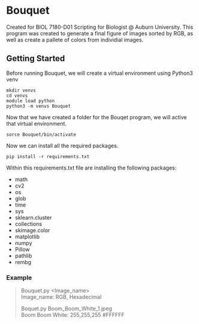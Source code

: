 # Bouquet
Created for BIOL 7180-D01 Scripting for Biologist @ Auburn University. This program was created to generate a final figure of images sorted by RGB, as well as create a pallete of colors from individial images. 

## Getting Started
Before running Bouquet, we will create a virtual environment using Python3 venv
```
mkdir venvs
cd venvs
module load python
python3 -m venvs Bouquet
```
Now that we have created a folder for the Bouqet program, we will active that virtual environment.
```
sorce Bouquet/bin/activate
```
Now we can install all the required packages.
```
pip install -r requirements.txt
```
Within this requirements.txt file are installing the following packages:
- math
- cv2
- os
- glob
- time
- sys
- sklearn.cluster
- collections
- skimage.color
- matplotlib
- numpy
- Pillow
- pathlib
- rembg 

### Example
> Bouquet.py <insert path to image><Image_name> <br>
> Image_name: RGB, Hexadecimal
>
> Boquet.py Boom_Boom_White_1.jpeg <br>
> Boom Boom White: 255,255,255 #FFFFFF
